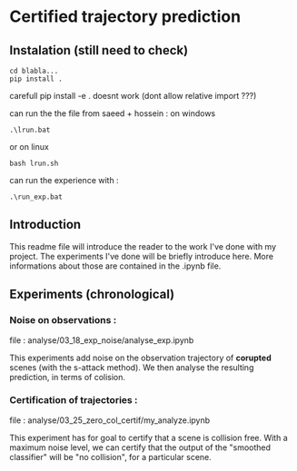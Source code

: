 # Certified trajectory prediction

## Instalation (still need to check)

```
cd blabla...
pip install .
```
carefull pip install -e . doesnt work (dont allow relative import ???)

can run the the file from saeed + hossein : 
on windows
```
.\lrun.bat 
```
or on linux
```
bash lrun.sh
```

can run the experience with :
```
.\run_exp.bat
```

## Introduction 

This readme file will introduce the reader to the work I've done with my project. The experiments I've done will be briefly introduce here. More informations about those are contained in the .ipynb file.

## Experiments (chronological)

### **Noise on observations** :

file : analyse/03_18_exp_noise/analyse_exp.ipynb

This experiments add noise on the observation trajectory of **corupted** scenes (with the s-attack method). We then analyse the resulting prediction, in terms of colision.

### **Certification of trajectories** :

file : analyse/03_25_zero_col_certif/my_analyze.ipynb

This experiment has for goal to certify that a scene is collision free. With a maximum noise level, we can certify that the output of the "smoothed classifier" will be "no collision", for a particular scene.







